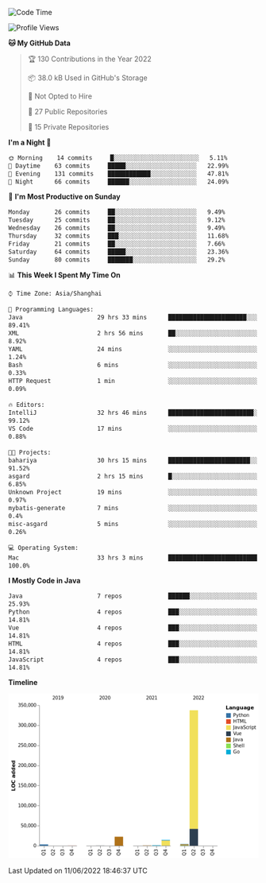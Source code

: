 <!--START_SECTION:waka-->
![Code Time](http://img.shields.io/badge/Code%20Time-0%20secs-blue)

![Profile Views](http://img.shields.io/badge/Profile%20Views-0-blue)

**🐱 My GitHub Data** 

> 🏆 130 Contributions in the Year 2022
 > 
> 📦 38.0 kB Used in GitHub's Storage 
 > 
> 🚫 Not Opted to Hire
 > 
> 📜 27 Public Repositories 
 > 
> 🔑 15 Private Repositories  
 > 
**I'm a Night 🦉** 

```text
🌞 Morning    14 commits     █░░░░░░░░░░░░░░░░░░░░░░░░   5.11% 
🌆 Daytime    63 commits     █████░░░░░░░░░░░░░░░░░░░░   22.99% 
🌃 Evening    131 commits    ████████████░░░░░░░░░░░░░   47.81% 
🌙 Night      66 commits     ██████░░░░░░░░░░░░░░░░░░░   24.09%

```
📅 **I'm Most Productive on Sunday** 

```text
Monday       26 commits     ██░░░░░░░░░░░░░░░░░░░░░░░   9.49% 
Tuesday      25 commits     ██░░░░░░░░░░░░░░░░░░░░░░░   9.12% 
Wednesday    26 commits     ██░░░░░░░░░░░░░░░░░░░░░░░   9.49% 
Thursday     32 commits     ███░░░░░░░░░░░░░░░░░░░░░░   11.68% 
Friday       21 commits     ██░░░░░░░░░░░░░░░░░░░░░░░   7.66% 
Saturday     64 commits     █████░░░░░░░░░░░░░░░░░░░░   23.36% 
Sunday       80 commits     ███████░░░░░░░░░░░░░░░░░░   29.2%

```


📊 **This Week I Spent My Time On** 

```text
⌚︎ Time Zone: Asia/Shanghai

💬 Programming Languages: 
Java                     29 hrs 33 mins      ██████████████████████░░░   89.41% 
XML                      2 hrs 56 mins       ██░░░░░░░░░░░░░░░░░░░░░░░   8.92% 
YAML                     24 mins             ░░░░░░░░░░░░░░░░░░░░░░░░░   1.24% 
Bash                     6 mins              ░░░░░░░░░░░░░░░░░░░░░░░░░   0.33% 
HTTP Request             1 min               ░░░░░░░░░░░░░░░░░░░░░░░░░   0.09%

🔥 Editors: 
IntelliJ                 32 hrs 46 mins      ████████████████████████░   99.12% 
VS Code                  17 mins             ░░░░░░░░░░░░░░░░░░░░░░░░░   0.88%

🐱‍💻 Projects: 
bahariya                 30 hrs 15 mins      ███████████████████████░░   91.52% 
asgard                   2 hrs 15 mins       █░░░░░░░░░░░░░░░░░░░░░░░░   6.85% 
Unknown Project          19 mins             ░░░░░░░░░░░░░░░░░░░░░░░░░   0.97% 
mybatis-generate         7 mins              ░░░░░░░░░░░░░░░░░░░░░░░░░   0.4% 
misc-asgard              5 mins              ░░░░░░░░░░░░░░░░░░░░░░░░░   0.26%

💻 Operating System: 
Mac                      33 hrs 3 mins       █████████████████████████   100.0%

```

**I Mostly Code in Java** 

```text
Java                     7 repos             ██████░░░░░░░░░░░░░░░░░░░   25.93% 
Python                   4 repos             ███░░░░░░░░░░░░░░░░░░░░░░   14.81% 
Vue                      4 repos             ███░░░░░░░░░░░░░░░░░░░░░░   14.81% 
HTML                     4 repos             ███░░░░░░░░░░░░░░░░░░░░░░   14.81% 
JavaScript               4 repos             ███░░░░░░░░░░░░░░░░░░░░░░   14.81%

```


**Timeline**

![Chart not found](https://raw.githubusercontent.com/youtiaoguagua/youtiaoguagua/master/charts/bar_graph.png) 


 Last Updated on 11/06/2022 18:46:37 UTC
<!--END_SECTION:waka-->